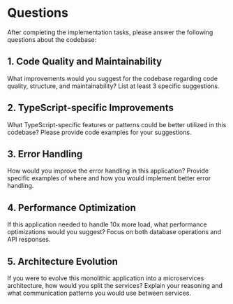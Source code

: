 # Questions

After completing the implementation tasks, please answer the following questions about the codebase:

## 1. Code Quality and Maintainability

What improvements would you suggest for the codebase regarding code quality, structure, and maintainability? List at least 3 specific suggestions.

## 2. TypeScript-specific Improvements

What TypeScript-specific features or patterns could be better utilized in this codebase? Please provide code examples for your suggestions.

## 3. Error Handling

How would you improve the error handling in this application? Provide specific examples of where and how you would implement better error handling.

## 4. Performance Optimization

If this application needed to handle 10x more load, what performance optimizations would you suggest? Focus on both database operations and API responses.

## 5. Architecture Evolution

If you were to evolve this monolithic application into a microservices architecture, how would you split the services? Explain your reasoning and what communication patterns you would use between services. 